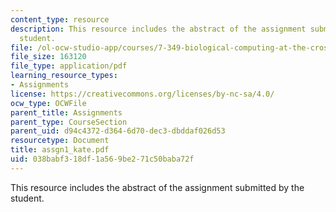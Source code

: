```yaml
---
content_type: resource
description: This resource includes the abstract of the assignment submitted by the
  student.
file: /ol-ocw-studio-app/courses/7-349-biological-computing-at-the-crossroads-of-engineering-and-science-spring-2005/038babf318df1a569be271c50baba72f_assgn1_kate.pdf
file_size: 163120
file_type: application/pdf
learning_resource_types:
- Assignments
license: https://creativecommons.org/licenses/by-nc-sa/4.0/
ocw_type: OCWFile
parent_title: Assignments
parent_type: CourseSection
parent_uid: d94c4372-d364-6d70-dec3-dbddaf026d53
resourcetype: Document
title: assgn1_kate.pdf
uid: 038babf3-18df-1a56-9be2-71c50baba72f
---
```

This resource includes the abstract of the assignment submitted by the student.